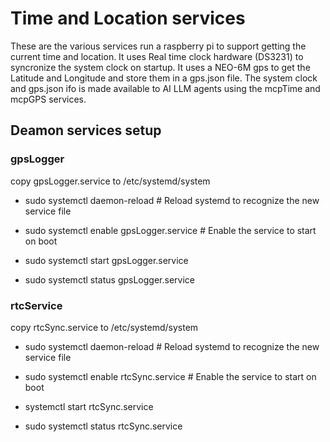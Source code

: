 # Time and Location services

These are the various services run a raspberry pi to support getting the current time and location. It uses Real time clock hardware (DS3231) to syncronize the system clock on startup. It uses a NEO-6M gps to get the Latitude and Longitude and store them in a gps.json file. The system clock and gps.json ifo is made available to AI LLM agents using the mcpTime and mcpGPS services.

## Deamon services setup
### gpsLogger
copy gpsLogger.service to /etc/systemd/system

- sudo systemctl daemon-reload          # Reload systemd to recognize the new service file
- sudo systemctl enable gpsLogger.service  # Enable the service to start on boot
- sudo systemctl start gpsLogger.service

- sudo systemctl status gpsLogger.service

### rtcService
copy rtcSync.service to /etc/systemd/system

- sudo systemctl daemon-reload          # Reload systemd to recognize the new service file
- sudo systemctl enable rtcSync.service  # Enable the service to start on boot
-  systemctl start rtcSync.service

- sudo systemctl status rtcSync.service